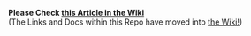 **Please Check [this Article in the Wiki](../../../wiki/Send-via-HTTP-using-the-QT-Wallet)**
<br>(The Links and Docs within this Repo have moved into [the Wiki!](../../../wiki))



